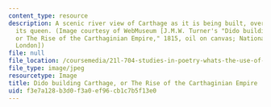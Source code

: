 ```yaml
---
content_type: resource
description: A scenic river view of Carthage as it is being built, overseen by Dido,
  its queen. (Image courtesy of WebMuseum [J.M.W. Turner's "Dido building Carthage,
  or The Rise of the Carthaginian Empire," 1815, oil on canvas; National Gallery,
  London])
file: null
file_location: /coursemedia/21l-704-studies-in-poetry-whats-the-use-of-beauty-fall-2005/f3e7a128b3d0f3a0ef96cb1c7b5f13e0_21l-704f05.jpg
file_type: image/jpeg
resourcetype: Image
title: Dido building Carthage, or The Rise of the Carthaginian Empire
uid: f3e7a128-b3d0-f3a0-ef96-cb1c7b5f13e0
---
```

